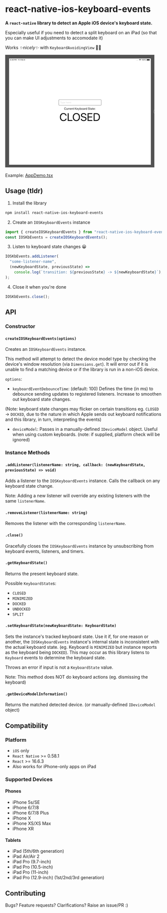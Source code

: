 # react-native-ios-keyboard-events

**A `react-native` library to detect an Apple iOS device's keyboard state.**

Especially useful if you need to detect a split keyboard on an iPad (so that you can make UI adjustments to accomodate it)

Works _✨nicely✨_ with `KeyboardAvoidingView` 👍🏻

![GIF Demo of library](demo/library-demo.gif)

Example: [AppDemo.tsx](AppDemo.tsx)

## Usage (tldr)

1. Install the library

```bash
npm install react-native-ios-keyboard-events
```

2. Create an `IOSKeyboardEvents` instance

```javascript
import { createIOSKeyboardEvents } from "react-native-ios-keyboard-events";
const IOSKbEvents = createIOSKeyboardEvents();
```

3. Listen to keyboard state changes 😀

```javascript
IOSKbEvents.addListener(
  "some-listener-name",
  (newKeyboardState, previousState) =>
    console.log(`transition: ${previousState} -> ${newKeyboardState}`),
);
```

4. Close it when you're done

```javascript
IOSKbEvents.close();
```

## API

### Constructor

#### `createIOSKeyboardEvents(options)`

Creates an `IOSKeyboardEvents` instance.

This method will attempt to detect the device model type by checking the device's window resolution (via `Dimensions.get`). It will error out if it is unable to find a matching device or if the library is run in a non-iOS device.

`options`:

- `keyboardEventDebounceTime`: (default: 100) Defines the time (in ms) to debounce sending updates to registered listeners. Increase to smoothen out keyboard state changes.

(Note: keyboard state changes may flicker on certain transitions eg. `CLOSED` -> `DOCKED`, due to the nature in which Apple sends out keyboard notifications and this library, in turn, interpreting the events)

- `deviceModel`: Passes in a manually-defined `IDeviceModel` object. Useful when using custom keyboards. (note: if supplied, platform check will be ignored)

### Instance Methods

#### `.addListener(listenerName: string, callback: (newKeyboardState, previousState) => void)`

Adds a listener to the `IOSKeyboardEvents` instance. Calls the callback on any keyboard state change.

Note: Adding a new listener will override any existing listeners with the same `listenerName`.

#### `.removeListener(listenerName: string)`

Removes the listener with the corresponding `listenerName`.

#### `.close()`

Gracefully closes the `IOSKeyboardEvents` instance by unsubscribing from keyboard events, listeners, and timers.

#### `.getKeyboardState()`

Returns the present keyboard state.

Possible `KeyboardState`s:

- `CLOSED`
- `MINIMIZED`
- `DOCKED`
- `UNDOCKED`
- `SPLIT`

#### `.setKeyboardState(newKeyboardState: KeyboardState)`

Sets the instance's tracked keyboard state. Use it if, for one reason or another, the `IOSKeyboardEvents` instance's internal state is inconsistent with the actual keyboard state. (eg. Keyboard is `MINIMIZED` but instance reports as the keyboard being `DOCKED`). This may occur as this library listens to `Keyboard` events to determine the keyboard state.

Throws an error if input is not a `KeyboardState` value.

Note: This method does NOT do keyboard actions (eg. dismissing the keyboard)

#### `.getDeviceModelInformation()`

Returns the matched detected device. (or manually-defined `IDeviceModel` object)

## Compatibility

### Platform

- `iOS` only
- `React Native` >= 0.58.1
- `React` >= 16.6.3
- Also works for iPhone-only apps on iPad

### Supported Devices

#### Phones

- iPhone 5s/SE
- iPhone 6/7/8
- iPhone 6/7/8 Plus
- iPhone X
- iPhone XS/XS Max
- iPhone XR

#### Tablets

- iPad (5th/6th generation)
- iPad Air/Air 2
- iPad Pro (9.7-inch)
- iPad Pro (10.5-inch)
- iPad Pro (11-inch)
- iPad Pro (12.9-inch) (1st/2nd/3rd generation)

## Contributing

Bugs? Feature requests? Clarifications? Raise an issue/PR :)

